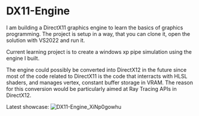 # DX11-Engine

  I am building a DirectX11 graphics engine to learn the basics of graphics programming. The project is setup in a way, that you can clone it, open the solution with VS2022 and run it.
  
  
  Current learning project is to create a windows xp pipe simulation using the engine I built.
  
  
  The engine could possibly be converted into DirectX12 in the future since most of the code related to DirectX11 is the code that interracts with HLSL shaders, and manages vertex, constant buffer storage in VRAM. The reason for this conversion would be particularly aimed at Ray Tracing APIs in DirectX12.

Latest showcase:
![DX11-Engine_XiNp0gowhu](https://github.com/Code-Gains/DX11-Engine/assets/22920179/5b3d7b15-538c-4b3a-975f-5f5b58a38321)
